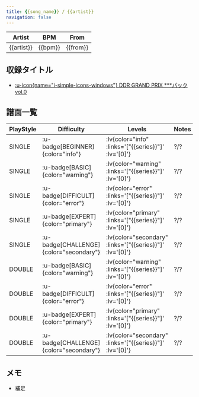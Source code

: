 ```yaml
---
title: {{song_name}} / {{artist}}
navigation: false
---
```


|Artist|BPM|From|
|------|---|----|
|{{artist}}|{{bpm}}|{{from}}|

## 収録タイトル

- [ :u-icon{name="i-simple-icons-windows"} DDR GRAND PRIX ***パック vol.0]({{series}})

## 譜面一覧

|PlayStyle|Difficulty|Levels|Notes|Movie|
|---------|----------|------|-----|-----|
|SINGLE| :u-badge[BEGINNER]{color="info"} | :lv{color="info" :links='["{{series}}"]' :lv='[0]'} |?/?||
|SINGLE| :u-badge[BASIC]{color="warning"} | :lv{color="warning" :links='["{{series}}"]' :lv='[0]'} |?/?||
|SINGLE| :u-badge[DIFFICULT]{color="error"} | :lv{color="error" :links='["{{series}}"]' :lv='[0]'} |?/?||
|SINGLE| :u-badge[EXPERT]{color="primary"} | :lv{color="primary" :links='["{{series}}"]' :lv='[0]'} |?/?||
|SINGLE| :u-badge[CHALLENGE]{color="secondary"} | :lv{color="secondary" :links='["{{series}}"]' :lv='[0]'} |?/?||
|DOUBLE| :u-badge[BASIC]{color="warning"} | :lv{color="warning" :links='["{{series}}"]' :lv='[0]'} |?/?||
|DOUBLE| :u-badge[DIFFICULT]{color="error"} | :lv{color="error" :links='["{{series}}"]' :lv='[0]'} |?/?||
|DOUBLE| :u-badge[EXPERT]{color="primary"} | :lv{color="primary" :links='["{{series}}"]' :lv='[0]'} |?/?||
|DOUBLE| :u-badge[CHALLENGE]{color="secondary"} | :lv{color="secondary" :links='["{{series}}"]' :lv='[0]'} |?/?||

<!-- 
(\d+) / (\d+)( / \d+)?\t?(- / - / -\t)?
$1/$2
-->

## メモ

- 補足
